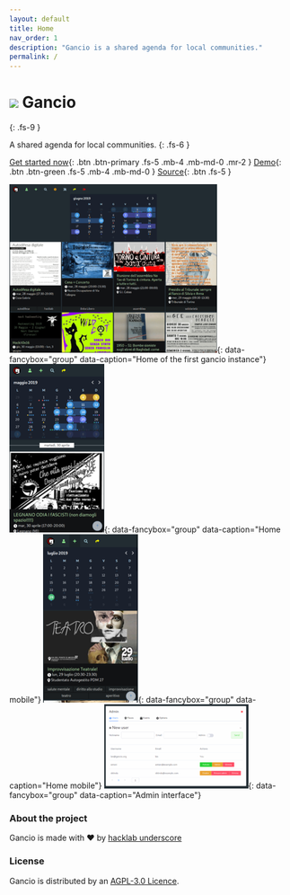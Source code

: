 ```yaml
---
layout: default
title: Home
nav_order: 1
description: "Gancio is a shared agenda for local communities."
permalink: /
---
```


# <img src='https://git.lattuga.net/repo-avatars/476' width="60px"/> Gancio
{: .fs-9 }

A shared agenda for local communities.
{: .fs-6 }

[Get started now](install){: .btn .btn-primary .fs-5 .mb-4 .mb-md-0 .mr-2 } [Demo](https://demo.gancio.org){: .btn .btn-green .fs-5 .mb-4 .mb-md-0 }
[Source](https://git.lattuga.net/cisti/gancio){: .btn .fs-5 }

[![assets/thumbs/home1.png](assets/thumbs/home1.png)](assets/home1.png){: data-fancybox="group" data-caption="Home of the first gancio instance"}
[![assets/thumbs/mobile1.png](assets/thumbs/mobile1.png)](assets/mobile1.png){: data-fancybox="group" data-caption="Home mobile"}
[![assets/thumbs/mobile2.png](assets/thumbs/mobile2.png)](assets/mobile2.png){: data-fancybox="group" data-caption="Home mobile"}
[![assets/thumbs/admin_users.png](assets/thumbs/admin_users.png)](assets/admin_users.png){: data-fancybox="group" data-caption="Admin interface"}


### About the project

Gancio is made with :heart: by [hacklab underscore](https://autistici.org/underscore)

### License

Gancio is distributed by an [AGPL-3.0 Licence](https://www.gnu.org/licenses/agpl-3.0.en.html).
